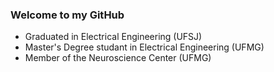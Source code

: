 ### Welcome to my GitHub

- Graduated in Electrical Engineering (UFSJ)
- Master's Degree studant in Electrical Engineering (UFMG)
- Member of the Neuroscience Center (UFMG)

<!--
**mcjpedro/mcjpedro** is a ✨ _special_ ✨ repository because its `README.md` (this file) appears on your GitHub profile.
Here are some ideas to get you started:
- Graduated in Electrical Engineering (UFSJ)
- Master's Degree studant in Electrical Engineering (UFMG)
- Member of the Neuroscience Center (UFMG)
-->
